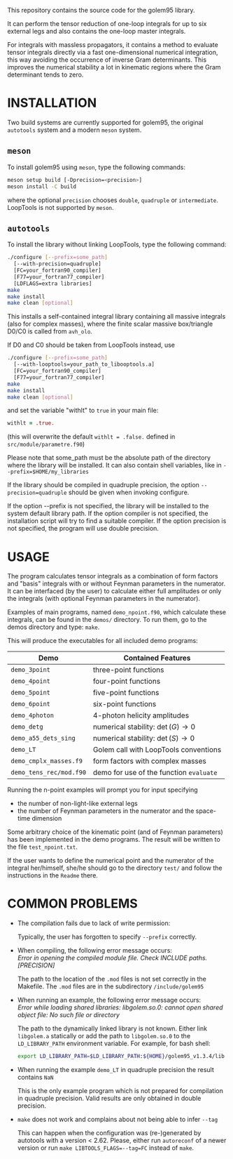 This repository contains the source code for the golem95 library. 

It can perform the tensor reduction of one-loop integrals for up to six external legs and also contains the one-loop master integrals. 

For integrals with massless propagators, it contains a method to evaluate tensor integrals directly via a fast one-dimensional numerical integration, this way avoiding the occurrence of inverse Gram determinants. This improves the numerical stability a lot in kinematic regions where the Gram determinant tends to zero.


# INSTALLATION
Two build systems are currently supported for golem95, the original `autotools` system and a modern `meson` system.
## `meson`
To install golem95 using `meson`, type the following commands:

```bash
meson setup build [-Dprecision=<precision>]
meson install -C build
```
where the optional `precision` chooses `double`, `quadruple` or `intermediate`. LoopTools is not supported by `meson`.

## `autotools`
To install the library without linking LoopTools, type the following command:

```bash
./configure [--prefix=some_path]
  [--with-precision=quadruple] 
  [FC=your_fortran90_compiler]
  [F77=your_fortran77_compiler]
  [LDFLAGS=extra libraries]
make
make install
make clean [optional]
```

This installs a self-contained integral library containing all massive integrals (also for complex masses), 
where the finite scalar massive box/triangle D0/C0 is called from `avh_olo`.

If D0 and C0 should be taken from LoopTools instead, use 

```bash
./configure [--prefix=some_path]
  [--with-looptools=your_path_to_libooptools.a] 
  [FC=your_fortran90_compiler]
  [F77=your_fortran77_compiler]
make
make install
make clean [optional]
```

and set the variable "withlt" to `true` in your main file:
```fortran
withlt = .true. 
```
(this will overwrite the default `withlt = .false.` defined in `src/module/parametre.f90`)


Please note that some_path must be the absolute path of the directory 
where the library will be installed. It can also contain shell variables,
like in `--prefix=$HOME/my_libraries`



If the library should be compiled in quadruple precision, the 
option `--precision=quadruple` should be given when invoking 
configure.

If the option --prefix is not specified, the library will be installed 
to the system default library path. 
If the option compiler is not specified, the installation script
will try to find a suitable compiler.
If the option precision is not specified, the program will use double precision.

# USAGE

The program calculates tensor integrals as a combination 
of form factors and "basis" integrals with or without Feynman 
parameters in the numerator. 
It can be interfaced (by the user) to calculate either full amplitudes 
or only the integrals (with optional Feynman parameters in the numerator).

Examples of main programs, named `demo_npoint.f90`, 
which calculate these integrals, can be found in the `demos/` directory. To run them, go to the demos directory and type: `make`.

This will produce the executables for all included demo programs:

| Demo | Contained Features |
| --- | --- |
| `demo_3point` | three-point functions |
| `demo_4point` | four-point functions |
| `demo_5point` | five-point functions |
| `demo_6point` | six-point functions |
| `demo_4photon` | 4-photon helicity amplitudes |
| `demo_detg` | numerical stability: $\det(G) \rightarrow 0$ |
| `demo_a55_dets_sing` | numerical stability: $\det(S) \rightarrow 0$ |
| `demo_LT` | Golem call with LoopTools conventions |
| `demo_cmplx_masses.f9` | form factors with complex masses |
| `demo_tens_rec/mod.f90` | demo for use of the function `evaluate` |

Running the n-point examples will prompt you for input specifying 
- the number of non-light-like external legs
- the number of Feynman parameters in the numerator and 
  the space-time dimension 
 
Some arbitrary choice of the kinematic point (and of Feynman parameters) 
has been implemented in the demo programs.
The result will be written to the file `test_npoint.txt`.

If the user wants to define the numerical point and the numerator of 
the integral her/himself, she/he should go to the directory `test/` and 
follow the instructions in the `Readme` there.

# COMMON PROBLEMS

* The compilation fails due to lack of write permission:

  Typically, the user has forgotten to specify `--prefix` correctly.


* When compiling, the following error message occurs:   
    _Error in opening the compiled module file.  Check INCLUDE paths. \[PRECISION\]_

   The path to the location of the `.mod` files is not set correctly in the Makefile.
   The `.mod` files are in the subdirectory `/include/golem95`

* When running an example, the following error message occurs:      
   _Error while loading shared libraries: libgolem.so.0: cannot open shared object file: 
   No such file or directory_

    The path to the dynamically linked library is not known. 
    Either link `libgolem.a` statically or 
    add the path to `libgolem.so.0` to the `LD_LIBRARY_PATH` environment variable.
    For example, for bash shell:
    ```bash
    export LD_LIBRARY_PATH=$LD_LIBRARY_PATH:${HOME}/golem95_v1.3.4/lib
    ```


* When running the example `demo_LT` in quadruple precision the result contains `NaN`

  This is the only example program which is not prepared for compilation in 
  quadruple precision. Valid results are only obtained in double precision.

* `make` does not work and complains about not being able to infer `--tag`

  This can happen when the configuration was (re-)generated by autotools
  with a version < 2.62. Please, either run `autoreconf` of a newer version
  or run `make LIBTOOLS_FLAGS=--tag=FC` instead of `make`.
